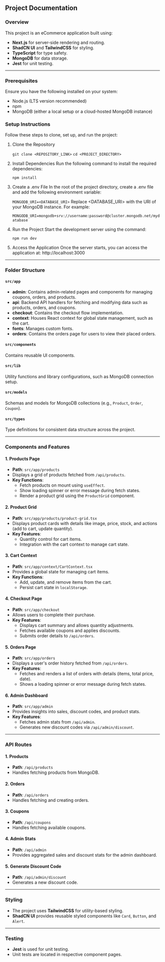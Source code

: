## Project Documentation
### Overview
This project is an eCommerce application built using:

-   **Next.js** for server-side rendering and routing.
-   **ShadCN UI** and **TailwindCSS** for styling.
-   **TypeScript** for type safety.
-   **MongoDB** for data storage.
-   **Jest** for unit testing.

----------

### Prerequisites
Ensure you have the following installed on your system:

- Node.js (LTS version recommended)
- npm
- MongoDB (either a local setup or a cloud-hosted MongoDB instance)
### Setup Instructions
Follow these steps to clone, set up, and run the project:

1. Clone the Repository

    `git clone <REPOSITORY_LINK>`
    `cd <PROJECT_DIRECTORY>`
2. Install Dependencies
Run the following command to install the required dependencies:

	`npm install`
3. Create a .env File
In the root of the project directory, create a .env file and add the following environment variable:

	`MONGODB_URI=<DATABASE_URI>`
Replace <DATABASE_URI> with the URI of your MongoDB instance. For example:

	`MONGODB_URI=mongodb+srv://username:password@cluster.mongodb.net/mydatabase`
4. Run the Project
Start the development server using the command:

	`npm run dev`
5. Access the Application
Once the server starts, you can access the application at:
	http://localhost:3000

----------

### Folder Structure

#### `src/app`

-   **admin**: Contains admin-related pages and components for managing coupons, orders, and products.
-   **api**: Backend API handlers for fetching and modifying data such as products, orders, and coupons.
-   **checkout**: Contains the checkout flow implementation.
-   **context**: Houses React context for global state management, such as the cart.
-   **fonts**: Manages custom fonts.
-   **orders**: Contains the orders page for users to view their placed orders.

#### `src/components`

Contains reusable UI components.

#### `src/lib`

Utility functions and library configurations, such as MongoDB connection setup.

#### `src/models`

Schemas and models for MongoDB collections (e.g., `Product`, `Order`, `Coupon`).

#### `src/types`

Type definitions for consistent data structure across the project.

----------

### Components and Features

#### 1. **Products Page**

-   **Path**: `src/app/products`
-   Displays a grid of products fetched from `/api/products`.
-   **Key Functions**:
    -   Fetch products on mount using `useEffect`.
    -   Show loading spinner or error message during fetch states.
    -   Render a product grid using the `ProductGrid` component.

#### 2. **Product Grid**

-   **Path**: `src/app/products/product-grid.tsx`
-   Displays product cards with details like image, price, stock, and actions (add to cart, update quantity).
-   **Key Features**:
    -   Quantity control for cart items.
    -   Integration with the cart context to manage cart state.

#### 3. **Cart Context**

-   **Path**: `src/app/context/CartContext.tsx`
-   Provides a global state for managing cart items.
-   **Key Functions**:
    -   Add, update, and remove items from the cart.
    -   Persist cart state in `localStorage`.

#### 4. **Checkout Page**

-   **Path**: `src/app/checkout`
-   Allows users to complete their purchase.
-   **Key Features**:
    -   Displays cart summary and allows quantity adjustments.
    -   Fetches available coupons and applies discounts.
    -   Submits order details to `/api/orders`.

#### 5. **Orders Page**

-   **Path**: `src/app/orders`
-   Displays a user's order history fetched from `/api/orders`.
-   **Key Features**:
    -   Fetches and renders a list of orders with details (items, total price, date).
    -   Shows a loading spinner or error message during fetch states.

#### 6. **Admin Dashboard**

-   **Path**: `src/app/admin`
-   Provides insights into sales, discount codes, and product stats.
-   **Key Features**:
    -   Fetches admin stats from `/api/admin`.
    -   Generates new discount codes via `/api/admin/discount`.

----------

### API Routes

#### 1. **Products**

-   **Path**: `/api/products`
-   Handles fetching products from MongoDB.

#### 2. **Orders**

-   **Path**: `/api/orders`
-   Handles fetching and creating orders.

#### 3. **Coupons**

-   **Path**: `/api/coupons`
-   Handles fetching available coupons.

#### 4. **Admin Stats**

-   **Path**: `/api/admin`
-   Provides aggregated sales and discount stats for the admin dashboard.

#### 5. **Generate Discount Code**

-   **Path**: `/api/admin/discount`
-   Generates a new discount code.

----------

### Styling

-   The project uses **TailwindCSS** for utility-based styling.
-   **ShadCN UI** provides reusable styled components like `Card`, `Button`, and `Alert`.

----------

### Testing

-   **Jest** is used for unit testing.
-   Unit tests are located in respective component pages.
